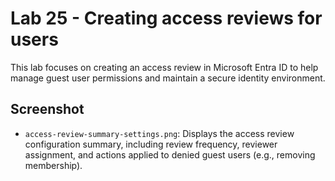 # Lab 25 - Creating access reviews for users

This lab focuses on creating an access review in Microsoft Entra ID to help manage guest user permissions and maintain a secure identity environment.

## Screenshot

- `access-review-summary-settings.png`: Displays the access review configuration summary, including review frequency, reviewer assignment, and actions applied to denied guest users (e.g., removing membership).
